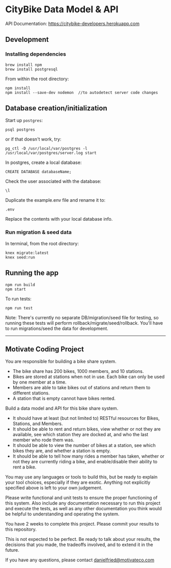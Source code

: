 # CityBike Data Model & API

API Documentation: https://citybike-developers.herokuapp.com

## Development

### Installing dependencies

```
brew install npm
brew install postgresql
```

From within the root directory:

```
npm install
npm install --save-dev nodemon  //to autodetect server code changes
```

## Database creation/initialization

Start up `postgres`:

```
psql postgres
```
or if that doesn't work, try:
```
pg_ctl -D /usr/local/var/postgres -l /usr/local/var/postgres/server.log start
```

In postgres, create a local database:
```
CREATE DATABASE databaseName;
```

Check the user associated with the database:

```
\l
```

Duplicate the example.env file and rename it to:
```
.env
```
Replace the contents with your local database info.

### Run migration & seed data

In terminal, from the root directory:

```
knex migrate:latest
knex seed:run
```

## Running the app

```
npm run build
npm start
```

To run tests: 
```
npm run test
```
Note: There's currently no separate DB/migration/seed file for testing, so running these tests will perform rollback/migrate/seed/rollback. You'll have to run migrations/seed the data for development.

---


## Motivate Coding Project

You are responsible for building a bike share system.
* The bike share has 200 bikes, 1000 members, and 10 stations.
* Bikes are stored at stations when not in use. Each bike can only be used by one member at a time. 
* Members are able to take bikes out of stations and return them to different stations.
* A station that is empty cannot have bikes rented.

Build a data model and API for this bike share system. 
* It should have at least (but not limited to) RESTful resources for Bikes, Stations, and Members. 
* It should be able to rent and return bikes, view whether or not they are available, see which station they are docked at, and who the last member who rode them was.
* It should be able to view the number of bikes at a station, see which bikes they are, and whether a station is empty.
* It should be able to tell how many rides a member has taken, whether or not they are currently riding a bike, and enable/disable their ability to rent a bike.

You may use any languages or tools to build this, but be ready to explain your tool choices, especially if they are exotic. Anything not explicitly specified above is left to your own judgement. 

Please write functional and unit tests to ensure the proper functioning of this system. Also include any documentation necessary to run this project and execute the tests, as well as any other documentation you think would be helpful to understanding and operating the system.

You have 2 weeks to complete this project.  Please commit your results to this repository.

This is not expected to be perfect. Be ready to talk about your results, the decisions that you made, the tradeoffs involved, and to extend it in the future.

If you have any questions, please contact danielfried@motivateco.com
